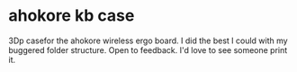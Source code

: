 # ahokore kb case
 3Dp casefor the ahokore wireless ergo board. I did the best I could with my buggered folder structure. Open to feedback. I'd love to see someone print it.

